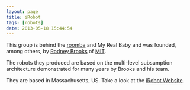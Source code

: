 ```yaml
---
layout: page
title: iRobot
tags: [robots]
date: 2013-05-18 15:44:54
---
```

This group is behind the [roomba](/wiki/roomba.html "A Robotic vacuum cleaning system") and My Real Baby and was founded, among others, by [Rodney Brooks](/wiki/rodney_brooks.html "Rodney Brooks") of [MIT](/wiki/mit.html "Massachusetts Institute of Technology").

The robots they produced are based on the multi-level subsumption architecture demonstrated for many years by Brooks and his team.

They are based in Massachusetts, US. Take a look at the [iRobot Website](http://www.irobot.co.uk/).
